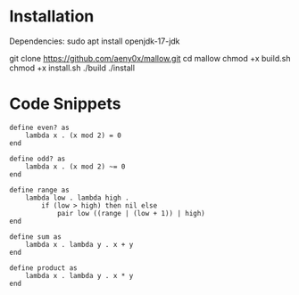 # Installation 

Dependencies: sudo apt install openjdk-17-jdk

git clone https://github.com/aeny0x/mallow.git
cd mallow
chmod +x build.sh
chmod +x install.sh
./build
./install

# Code Snippets

```
define even? as
    lambda x . (x mod 2) = 0
end
```

```
define odd? as
    lambda x . (x mod 2) ~= 0
end
```

```
define range as
    lambda low . lambda high .
        if (low > high) then nil else
            pair low ((range | (low + 1)) | high)
end
```

```
define sum as
    lambda x . lambda y . x + y
end
```

```
define product as
    lambda x . lambda y . x * y
end
```
